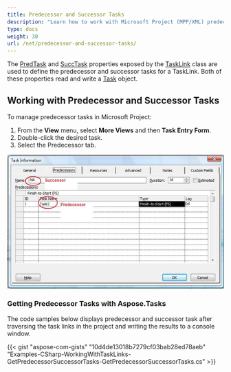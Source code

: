 ```yaml
---
title: Predecessor and Successor Tasks
description: "Learn how to work with Microsoft Project (MPP/XML) predecessor and successor tasks using Aspose.Tasks for .NET."
type: docs
weight: 30
url: /net/predecessor-and-successor-tasks/
---
```


The [PredTask](https://apireference.aspose.com/tasks/net/aspose.tasks/tasklink/properties/predtask) and [SuccTask](https://apireference.aspose.com/tasks/net/aspose.tasks/tasklink/properties/succtask) properties exposed by the [TaskLink](https://apireference.aspose.com/tasks/net/aspose.tasks/tasklink) class are used to define the predecessor and successor tasks for a TaskLink. Both of these properties read and write a [Task](https://apireference.aspose.com/tasks/net/aspose.tasks/task) object.

## **Working with Predecessor and Successor Tasks**
To manage predecessor tasks in Microsoft Project:

1. From the **View** menu, select **More Views** and then **Task Entry Form**.
2. Double-click the desired task.
3. Select the Predecessor tab.

![managing predecessor and successor of the task](predecessor-and-successor-tasks_1.png)

### **Getting Predecessor Tasks with Aspose.Tasks**
The code samples below displays predecessor and successor task after traversing the task links in the project and writing the results to a console window.

{{< gist "aspose-com-gists" "10d4de13018b7279cf03bab28ed78aeb" "Examples-CSharp-WorkingWithTaskLinks-GetPredecessorSuccessorTasks-GetPredecessorSuccessorTasks.cs" >}}
